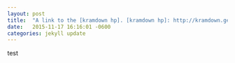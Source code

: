 ```yaml
---
layout: post
title:  "A link to the [kramdown hp]. [kramdown hp]: http://kramdown.gettalong.org"
date:   2015-11-17 16:16:01 -0600
categories: jekyll update
---
```


test
